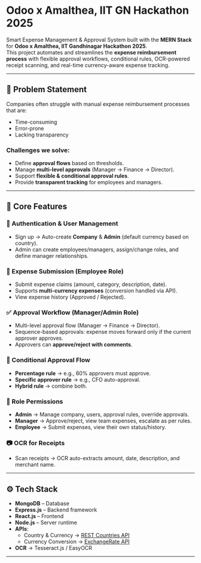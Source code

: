 # Odoo x Amalthea, IIT GN Hackathon 2025

Smart Expense Management & Approval System built with the **MERN Stack** for **Odoo x Amalthea, IIT Gandhinagar Hackathon 2025**.  
This project automates and streamlines the **expense reimbursement process** with flexible approval workflows, conditional rules, OCR-powered receipt scanning, and real-time currency-aware expense tracking.

---

## 🚩 Problem Statement
Companies often struggle with manual expense reimbursement processes that are:
- Time-consuming
- Error-prone
- Lacking transparency

### Challenges we solve:
- Define **approval flows** based on thresholds.
- Manage **multi-level approvals** (Manager → Finance → Director).
- Support **flexible & conditional approval rules**.
- Provide **transparent tracking** for employees and managers.

---

## 🔑 Core Features

### 🔐 Authentication & User Management
- Sign up → Auto-create **Company** & **Admin** (default currency based on country).
- Admin can create employees/managers, assign/change roles, and define manager relationships.

### 💸 Expense Submission (Employee Role)
- Submit expense claims (amount, category, description, date).
- Supports **multi-currency expenses** (conversion handled via API).
- View expense history (Approved / Rejected).

### ✅ Approval Workflow (Manager/Admin Role)
- Multi-level approval flow (Manager → Finance → Director).
- Sequence-based approvals: expense moves forward only if the current approver approves.
- Approvers can **approve/reject with comments**.

### 🔄 Conditional Approval Flow
- **Percentage rule** → e.g., 60% approvers must approve.
- **Specific approver rule** → e.g., CFO auto-approval.
- **Hybrid rule** → combine both.

### 👥 Role Permissions
- **Admin** → Manage company, users, approval rules, override approvals.
- **Manager** → Approve/reject, view team expenses, escalate as per rules.
- **Employee** → Submit expenses, view their own status/history.

### 📷 OCR for Receipts
- Scan receipts → OCR auto-extracts amount, date, description, and merchant name.

---

## ⚙️ Tech Stack
- **MongoDB** – Database
- **Express.js** – Backend framework
- **React.js** – Frontend
- **Node.js** – Server runtime
- **APIs**:
  - Country & Currency → [REST Countries API](https://restcountries.com/v3.1/all?fields=name,currencies)  
  - Currency Conversion → [ExchangeRate API](https://api.exchangerate-api.com/v4/latest/USD)
- **OCR** → Tesseract.js / EasyOCR

---

